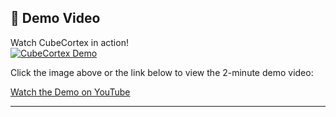 ## 🎥 Demo Video

Watch CubeCortex in action!  
[![CubeCortex Demo](https://img.youtube.com/vi/ovfbvytPAJo/0.jpg)](https://youtu.be/ovfbvytPAJo)

Click the image above or the link below to view the 2-minute demo video:

[Watch the Demo on YouTube](https://youtu.be/ovfbvytPAJo)

---
